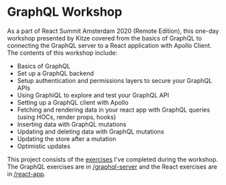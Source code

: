 # GraphQL Workshop

As a part of React Summit Amsterdam 2020 (Remote Edition), this one-day workshop presented by Kitze covered from the basics of GraphQL to connecting the GraphQL server to a React application with Apollo Client. The contents of this workshop include:
- Basics of GraphQL
- Set up a GraphQL backend
- Setup authentication and permissions layers to secure your GraphQL APIs
- Using GraphiQL to explore and test your GraphQL API
- Setting up a GraphQL client with Apollo
- Fetching and rendering data in your react app with GraphQL queries (using HOCs, render props, hooks)
- Inserting data with GraphQL mutations
- Updating and deleting data with GraphQL mutations
- Updating the store after a mutation
- Optimistic updates

This project consists of the [exercises](https://labs.reactacademy.io/) I've completed during the workshop. The GraphQL exercises are in [/graphql-server](https://github.com/jihyun-um/graphql-workshop/tree/master/graphql-server) and the React exercises are in [/react-app](https://github.com/jihyun-um/graphql-workshop/tree/master/react-app).